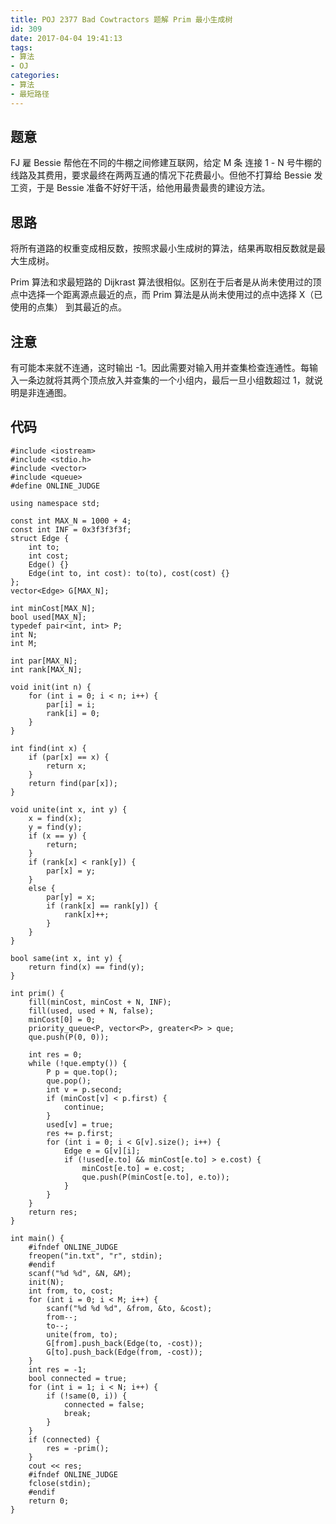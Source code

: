 ```yaml
---
title: POJ 2377 Bad Cowtractors 题解 Prim 最小生成树
id: 309
date: 2017-04-04 19:41:13
tags:
- 算法
- OJ
categories:
- 算法
- 最短路径
---
```


## 题意

FJ 雇 Bessie 帮他在不同的牛棚之间修建互联网，给定 M 条 连接 1 - N 号牛棚的线路及其费用，要求最终在两两互通的情况下花费最小。但他不打算给 Bessie 发工资，于是 Bessie 准备不好好干活，给他用最贵最贵的建设方法。

## 思路

将所有道路的权重变成相反数，按照求最小生成树的算法，结果再取相反数就是最大生成树。

Prim 算法和求最短路的 Dijkrast 算法很相似。区别在于后者是从尚未使用过的顶点中选择一个距离源点最近的点，而 Prim 算法是从尚未使用过的点中选择 X（已使用的点集） 到其最近的点。

## 注意

有可能本来就不连通，这时输出 -1。因此需要对输入用并查集检查连通性。每输入一条边就将其两个顶点放入并查集的一个小组内，最后一旦小组数超过 1，就说明是非连通图。


<!-- more -->
## 代码
```
#include <iostream>
#include <stdio.h>
#include <vector>
#include <queue>
#define ONLINE_JUDGE

using namespace std;

const int MAX_N = 1000 + 4;
const int INF = 0x3f3f3f3f;
struct Edge {
    int to;
    int cost;
    Edge() {}
    Edge(int to, int cost): to(to), cost(cost) {}
};
vector<Edge> G[MAX_N];

int minCost[MAX_N];
bool used[MAX_N];
typedef pair<int, int> P;
int N;
int M;

int par[MAX_N];
int rank[MAX_N];

void init(int n) {
    for (int i = 0; i < n; i++) {
        par[i] = i;
        rank[i] = 0;
    }
}

int find(int x) {
    if (par[x] == x) {
        return x;
    }
    return find(par[x]);
}

void unite(int x, int y) {
    x = find(x);
    y = find(y);
    if (x == y) {
        return;
    }
    if (rank[x] < rank[y]) {
        par[x] = y;
    }
    else {
        par[y] = x;
        if (rank[x] == rank[y]) {
            rank[x]++;
        }
    }
}

bool same(int x, int y) {
    return find(x) == find(y);
}

int prim() {
    fill(minCost, minCost + N, INF);
    fill(used, used + N, false);
    minCost[0] = 0;
    priority_queue<P, vector<P>, greater<P> > que;
    que.push(P(0, 0));

    int res = 0;
    while (!que.empty()) {
        P p = que.top();
        que.pop();
        int v = p.second;
        if (minCost[v] < p.first) {
            continue;
        }
        used[v] = true;
        res += p.first;
        for (int i = 0; i < G[v].size(); i++) {
            Edge e = G[v][i];
            if (!used[e.to] && minCost[e.to] > e.cost) {
                minCost[e.to] = e.cost;
                que.push(P(minCost[e.to], e.to));
            }
        }
    }
    return res;
}

int main() {
    #ifndef ONLINE_JUDGE
    freopen("in.txt", "r", stdin);
    #endif
    scanf("%d %d", &N, &M);
    init(N);
    int from, to, cost;
    for (int i = 0; i < M; i++) {
        scanf("%d %d %d", &from, &to, &cost);
        from--;
        to--;
        unite(from, to);
        G[from].push_back(Edge(to, -cost));
        G[to].push_back(Edge(from, -cost));
    }
    int res = -1;
    bool connected = true;
    for (int i = 1; i < N; i++) {
        if (!same(0, i)) {
            connected = false;
            break;
        }
    }
    if (connected) {
        res = -prim();
    }
    cout << res;
    #ifndef ONLINE_JUDGE
    fclose(stdin);
    #endif
    return 0;
}
```

&nbsp;

&nbsp;